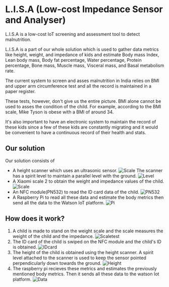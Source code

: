# L.I.S.A (Low-cost Impedance Sensor and Analyser)

L.I.S.A is a low-cost IoT screening and assessment tool to detect malnutrition.  

L.I.S.A is a part of our whole solution which is used to gather data metrics like height, weight, and impedance of kids and estimate Body mass Index, Lean body mass, Body fat percentage, Water percentage, Protein percentage, Bone mass, Muscle mass, Visceral mass, and Basal metabolism rate.

The current system to screen and asses malnutrition in India relies on BMI and upper arm circumference test and all the record is maintained in a paper register. 

These tests, however, don't give us the entire picture. BMI alone cannot be used to asses the condition of the child. For example, according to the BMI scale, Mike Tyson is obese with a BMI of around 34.

It's also important to have an electronic system to maintain the record of these kids since a few of these kids are constantly migrating and it would be convenient to have a continuous record of their health and stats. 

## Our solution

Our solution consists of 
* A height scanner which uses an ultrasonic sensor.
![Scale](https://github.com/malnou-org/malnou/blob/master/L.I.S.A/Images/heightscanner.jpg)
The scanner has a spirit level to maintain a parallel level with the ground.
![Level](https://github.com/malnou-org/malnou/blob/master/L.I.S.A/Images/spiritlevel.jpg)
* A Xiaomi scale 2 to obtain the weight and impedance values of the child.
![Scale](https://github.com/malnou-org/malnou/blob/master/L.I.S.A/Images/xaiomiscale.jpg)
* An NFC module(PN532) to read the ID card data of the child.
![PN532](https://github.com/malnou-org/malnou/blob/master/L.I.S.A/Images/pn532.jpg)
* A Raspberry Pi to read all these data and estimate the body metrics then send all the data to the Watson IoT platform.
![Pi](https://github.com/malnou-org/malnou/blob/master/L.I.S.A/Images/raspberrypi.jpg)

## How does it work?

1. A child is made to stand on the weight scale and the scale measures the weight of the child and the impedance.
![Scaletest](https://github.com/malnou-org/malnou/blob/master/L.I.S.A/Images/scaletest.jpeg)
2. The ID card of the child is swiped on the NFC module and the child's ID is obtained.
![IDcard](https://github.com/malnou-org/malnou/blob/master/L.I.S.A/Images/IDcard.jpg)
3. The height of the child is obtained using the height scanner. A spirit level attached to the scanner is used to keep the sensor pointed perpendicularly down towards the ground.
![Height](https://github.com/malnou-org/malnou/blob/master/L.I.S.A/Images/heightscannerTest.jpg)
4. The raspberry pi recieves these metrics and estimates the previously mentioned body metrics. Then it sends all these data to the watson Iot platform.
![Data](https://github.com/malnou-org/malnou/blob/master/L.I.S.A/Images/data.png)
